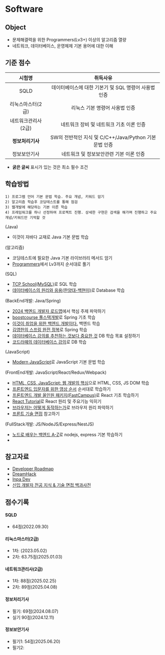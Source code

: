# Software

## Object
- 문제해결력을 위한 Programmers(Lv3+) 이상의 알고리즘 열량
- 네트워크, 데이터베이스, 운영체제 기본 용어에 대한 이해

## 기준 점수
| 시험명 | 취득사유 |
| :---: | :---: |
| SQLD | 데이터베이스에 대한 기본기 및 SQL 명령어 사용법 인증 |
| 리눅스마스터(2급) | 리눅스 기본 명령어 사용법 인증 |
| 네트워크관리사(2급) | 네트워크 장비 및 네트워크 기초 이론 인증 |
| **정보처리기사** | SW의 전반적인 지식 및 C/C++/Java/Python 기본 문법 인증 |
| 정보보안기사 | 네트워크 및 정보보안관련 기본 이론 인증 |
- **굵은 글씨** 표시가 있는 것은 최소 필수 조건

## 학습방법
```
1) 프로그램 언어 기본 문법 학습. 주요 개념, 키워드 암기
2) 알고리즘 학습후 코딩테스트를 통해 점검
3) 웹개발에 해당하는 기본 이른 학습
4) 프레임워크를 하나 선정하여 프로젝트 진행. 상세한 구현은 검색을 해가며 진행하고 주요 개념/키워드만 기억할 것
```
(Java)
- 이것이 자바다 교재로 Java 기본 문법 학습

(알고리즘)
- 코딩테스트에 필요한 Java 기본 라이브러리 메서드 암기
- [Programmers](https://school.programmers.co.kr/learn/challenges?order=recent)에서 Lv3까지 순서대로 풀기

(SQL)
- [TCP School(MySQL)](https://tcpschool.com/mysql/intro)로 SQL 학습
- [데이터베이스의 원리와 응용(한양대-백현미)](http://www.kocw.net/home/search/kemView.do?kemId=1163794)로 Database 학습

(BackEnd개발: Java/Spring)
- [2024 백엔드 개발자 로드맵](https://zero-base.co.kr/event/media_BE_school_roadmap)에서 핵심 주제 파악하기
- [boostcourse 풀스택개발](https://www.boostcourse.org/web316)로 Spring 기초 학습
- [이것이 취업을 위한 백엔드 개발이다.](https://www.youtube.com/playlist?list=PLVsNizTWUw7FBMFX9pezh5Gxg5AtNmoMv) 백엔드 학습
- [김영한의 스프링 완전 정복](https://www.inflearn.com/roadmaps/373)로 Spring 학습
- [데이터베이스 강의를 추천하는 것보다 중요한 것](https://roka88.dev/123) DB 학습 목표 설정하기
- [코드라뗴의 데이터베이스 강의](https://www.codelatte.io/courses/database_basic)로 DB 학습


(JavaScript)
- [Modern JavaScript](https://ko.javascript.info/)로 JavaScript 기본 문법 학습

(FrontEnd개발: JavaScript/React/Redux/Webpack)
- [HTML, CSS, JavaScript: 웹 개발의 핵심](https://www.youtube.com/watch?v=phiSW6Pr-gg)으로 HTML, CSS, JS DOM 학습
- [프론트엔드 입문자를 위한 영상 순서](https://power-oregano-6ec.notion.site/277f2906743742ae8f19b6494581058f) 순서대로 학습하기
- [프론트엔드 개발 올인원 패키지(FastCampus)](https://fastcampus.co.kr/)로 React 기초 학습하기
- [React Tutorial](https://react.dev/)로 React 원리 및 주요기능 익히기
- [브라우저는 어떻게 동작하는가](https://d2.naver.com/helloworld/59361)로 브라우저 원리 파악하기
- [프론트 기술 면접](https://www.youtube.com/playlist?list=PLBh_4TgylO6CI4Ezq3OLRRzg2NAn3FLPB) 참고하기

(FullStack개발: JS/NodeJS/Express/NestJS)
- [노드로 배우는 백엔드 A-Z](https://academy.dream-coding.com/courses/node)로 nodejs, express 기본 학습하기
- []()

## 참고자료
- [Developer Roadmap](https://roadmap.sh/)
- [DreamHack](https://dreamhack.io/)
- [Inpa Dev](https://inpa.tistory.com/)
- [신입 개발자 전공 지식 & 기술 면접 백과사전](https://github.com/gyoogle/tech-interview-for-developer)

## 점수기록
#### SQLD
- 64점(2022.09.30)
#### 리눅스마스터(2급)
- 1차: (2023.05.02)
- 2차: 63.75점(2025.01.03)
#### 네트워크관리사(2급)
- 1차: 88점(2025.02.25)
- 2차: 89점(2025.04.08)
#### 정보처리기사
- 필기: 69점(2024.08.07)
- 실기 90점(2024.12.11)
#### 정보보안기사
- 필기1: 54점(2025.06.20)
- 필기2:
